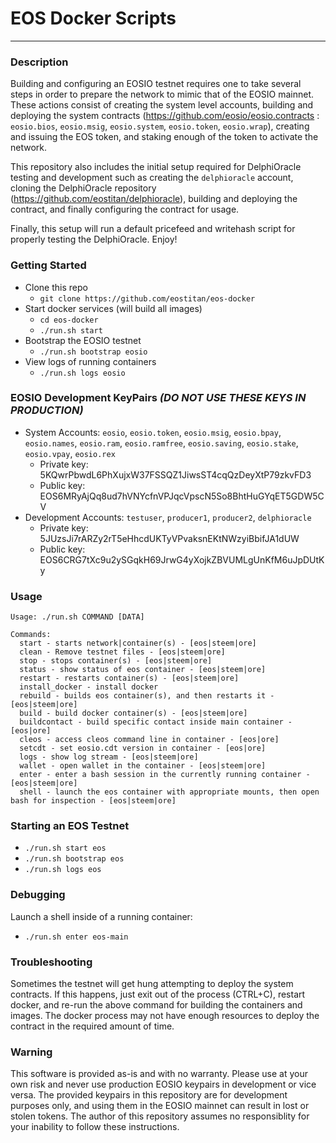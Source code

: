 # EOS Docker Scripts

---

### Description
Building and configuring an EOSIO testnet requires one to take several steps in order to prepare the network to mimic that of the EOSIO mainnet. These actions consist of creating the system level accounts, building and deploying the system contracts (https://github.com/eosio/eosio.contracts : `eosio.bios`, `eosio.msig`, `eosio.system`, `eosio.token`, `eosio.wrap`), creating and issuing the EOS token, and staking enough of the token to activate the network.

This repository also includes the initial setup required for DelphiOracle testing and development such as creating the `delphioracle` account, cloning the DelphiOracle repository (https://github.com/eostitan/delphioracle), building and deploying the contract, and finally configuring the contract for usage.

Finally, this setup will run a default pricefeed and writehash script for properly testing the DelphiOracle. Enjoy!

### Getting Started
- Clone this repo
	- `git clone https://github.com/eostitan/eos-docker`
- Start docker services (will build all images)
	- `cd eos-docker`
	- `./run.sh start`
- Bootstrap the EOSIO testnet
	- `./run.sh bootstrap eosio`
- View logs of running containers
	- `./run.sh logs eosio`

### EOSIO Development KeyPairs *(DO NOT USE THESE KEYS IN PRODUCTION)*
- System Accounts: `eosio`, `eosio.token`, `eosio.msig`, `eosio.bpay`, `eosio.names`, `eosio.ram`, `eosio.ramfree`, `eosio.saving`, `eosio.stake`, `eosio.vpay`, `eosio.rex`
	- Private key: 5KQwrPbwdL6PhXujxW37FSSQZ1JiwsST4cqQzDeyXtP79zkvFD3
	- Public key: EOS6MRyAjQq8ud7hVNYcfnVPJqcVpscN5So8BhtHuGYqET5GDW5CV
- Development Accounts: `testuser`, `producer1`, `producer2`, `delphioracle`
	- Private key: 5JUzsJi7rARZy2rT5eHhcdUKTyVPvaksnEKtNWzyiBbifJA1dUW
	- Public key: EOS6CRG7tXc9u2ySGqkH69JrwG4yXojkZBVUMLgUnKfM6uJpDUtKy

### Usage
```
Usage: ./run.sh COMMAND [DATA]

Commands:
  start - starts network|container(s) - [eos|steem|ore]
  clean - Remove testnet files - [eos|steem|ore]
  stop - stops container(s) - [eos|steem|ore]
  status - show status of eos container - [eos|steem|ore]
  restart - restarts container(s) - [eos|steem|ore]
  install_docker - install docker
  rebuild - builds eos container(s), and then restarts it - [eos|steem|ore]
  build - build docker container(s) - [eos|steem|ore]
  buildcontact - build specific contact inside main container - [eos|ore]
  cleos - access cleos command line in container - [eos|ore]
  setcdt - set eosio.cdt version in container - [eos|ore]
  logs - show log stream - [eos|steem|ore]
  wallet - open wallet in the container - [eos|steem|ore]
  enter - enter a bash session in the currently running container - [eos|steem|ore]
  shell - launch the eos container with appropriate mounts, then open bash for inspection - [eos|steem|ore]
```

### Starting an EOS Testnet
- `./run.sh start eos`
- `./run.sh bootstrap eos`
- `./run.sh logs eos`

### Debugging
Launch a shell inside of a running container:
- `./run.sh enter eos-main`

### Troubleshooting
Sometimes the testnet will get hung attempting to deploy the system contracts. If this happens, just exit out of the process (CTRL+C), restart docker, and re-run the above command for building the containers and images. The docker process may not have enough resources to deploy the contract in the required amount of time.

### Warning
This software is provided as-is and with no warranty. Please use at your own risk and never use production EOSIO keypairs in development or vice versa. The provided keypairs in this repository are for development purposes only, and using them in the EOSIO mainnet can result in lost or stolen tokens. The author of this repository assumes no responsiblity for your inability to follow these instructions.
